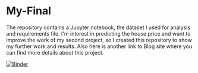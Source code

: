 # My-Final
The repository contains a Jupyter notebook, the dataset I used for analysis and requirements file. 
I'm interest in predicting the house price and want to improve the work of my second project, so I created this repository to show my further work and results.
Also here is another link to Blog site where you can find more details about this project.

[![Binder](https://mybinder.org/badge_logo.svg)](https://mybinder.org/v2/gh/01ZBB/My-Final/HEAD)
